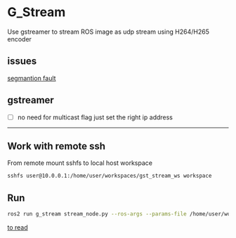 # G_Stream
Use gstreamer to stream ROS image as udp stream using H264/H265 encoder



## issues
[segmantion fault](http://github.com/ros2/rclpy/issues/1149)


## gstreamer
- [ ] no need for multicast flag just set the right ip address


---

## Work with remote ssh
From remote mount sshfs to local host workspace

```bash
sshfs user@10.0.0.1:/home/user/workspaces/gst_stream_ws workspace
```

## Run 

```bash title="nvidia"
ros2 run g_stream stream_node.py --ros-args --params-file /home/user/workspace/src/g_stream/config/nvidia.yaml
```

[to read](https://www.theconstruct.ai/how-to-manipulate-parameters-at-runtime-ros2-humble-python-tutorial/)
